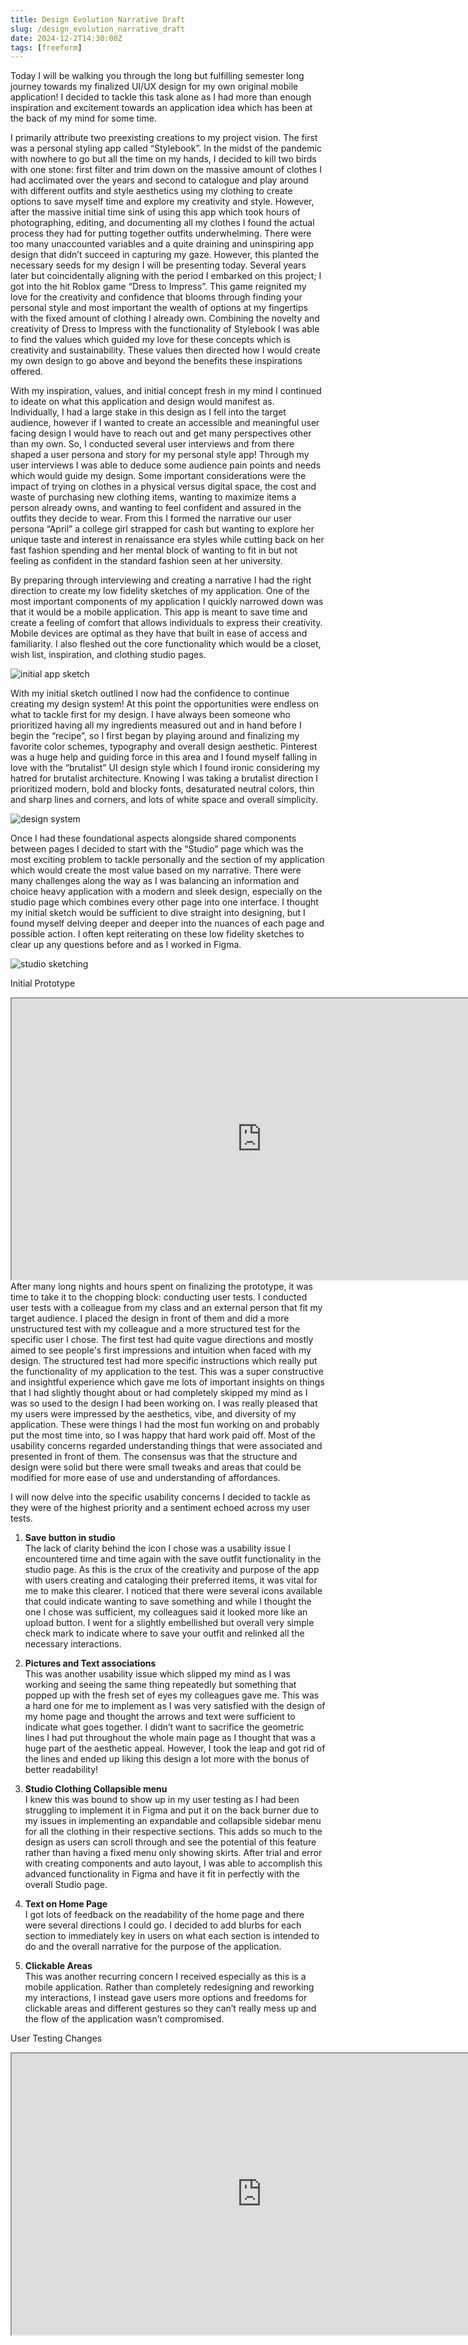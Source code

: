 ```yaml
---
title: Design Evolution Narrative Draft
slug: /design_evolution_narrative_draft
date: 2024-12-2T14:30:00Z
tags: [freeform]
---
```



Today I will be walking you through the long but fulfilling semester long journey towards my finalized UI/UX design for my own original mobile application! I decided to tackle this task alone as I had more than enough inspiration and excitement towards an application idea which has been at the back of my mind for some time.

I primarily attribute two preexisting creations to my project vision. The first was a personal styling app called “Stylebook”. In the midst of the pandemic with nowhere to go but all the time on my hands, I decided to kill two birds with one stone: first filter and trim down on the massive amount of clothes I had acclimated over the years and second to catalogue and play around with different outfits and style aesthetics using my clothing to create options to save myself time and explore my creativity and style. However, after the massive initial time sink of using this app which took hours of photographing, editing, and documenting all my clothes I found the actual process they had for putting together outfits underwhelming. There were too many unaccounted variables and a quite draining and uninspiring app design that didn’t succeed in capturing my gaze. However, this planted the necessary seeds for my design I will be presenting today. Several years later but coincidentally aligning with the period I embarked on this project; I got into the hit Roblox game “Dress to Impress”. This game reignited my love for the creativity and confidence that blooms through finding your personal style and most important the wealth of options at my fingertips with the fixed amount of clothing I already own. Combining the novelty and creativity of Dress to Impress with the functionality of Stylebook I was able to find the values which guided my love for these concepts which is creativity and sustainability.  These values then directed how I would create my own design to go above and beyond the benefits these inspirations offered.

With my inspiration, values, and initial concept fresh in my mind I continued to ideate on what this application and design would manifest as. Individually, I had a large stake in this design as I fell into the target audience, however if I wanted to create an accessible and meaningful user facing design I would have to reach out and get many perspectives other than my own. So, I conducted several user interviews and from there shaped a user persona and story for my personal style app! Through my user interviews I was able to deduce some audience pain points and needs which would guide my design. Some important considerations were the impact of trying on clothes in a physical versus digital space, the cost and waste of purchasing new clothing items, wanting to maximize items a person already owns, and wanting to feel confident and assured in the outfits they decide to wear. From this I formed the narrative our user persona “April” a college girl strapped for cash but wanting to explore her unique taste and interest in renaissance era styles while cutting back on her fast fashion spending and her mental block of wanting to fit in but not feeling as confident in the standard fashion seen at her university.

By preparing through interviewing and creating a narrative I had the right direction to create my low fidelity sketches of my application. One of the most important components of my application I quickly narrowed down was that it would be a mobile application. This app is meant to save time and create a feeling of comfort that allows individuals to express their creativity. Mobile devices are optimal as they have that built in ease of access and familiarity. I also fleshed out the core functionality which would be a closet, wish list, inspiration, and clothing studio pages.

![initial app sketch](../docs/assets/sketch.png)

With my initial sketch outlined I now had the confidence to continue creating my design system! At this point the opportunities were endless on what to tackle first for my design. I have always been someone who prioritized having all my ingredients measured out and in hand before I begin the “recipe”, so I first began by playing around and finalizing my favorite color schemes, typography and overall design aesthetic. Pinterest was a huge help and guiding force in this area and I found myself falling in love with the “brutalist” UI design style which I found ironic considering my hatred for brutalist architecture. Knowing I was taking a brutalist direction I prioritized modern, bold and blocky fonts, desaturated neutral colors, thin and sharp lines and corners, and lots of white space and overall simplicity.

![design system](../docs/assets/design_sys.png)

Once I had these foundational aspects alongside shared components between pages I decided to start with the “Studio” page which was the most exciting problem to tackle personally and the section of my application which would create the most value based on my narrative. There were many challenges along the way as I was balancing an information and choice heavy application with a modern and sleek design, especially on the studio page which combines every other page into one interface. I thought my initial sketch would be sufficient to dive straight into designing, but I found myself delving deeper and deeper into the nuances of each page and possible action. I often kept reiterating on these low fidelity sketches to clear up any questions before and as I worked in Figma.

![studio sketching](../docs/assets/studio_sketch.jpg)

Initial Prototype
<iframe style={{border: "1px solid rgba(0, 0, 0, 0.1)"}} width="800" height="450" src="https://embed.figma.com/design/UK9uUpAhDIBDZ92RVxjQA3/Final-Project-Design-System?node-id=0-1&embed-host=share" allowfullscreen></iframe>
After many long nights and hours spent on finalizing the prototype, it was time to take it to the chopping block: conducting user tests. I conducted user tests with a colleague from my class and an external person that fit my target audience. I placed the design in front of them and did a more unstructured test with my colleague and a more structured test for the specific user I chose. The first test had quite vague directions and mostly aimed to see people's first impressions and intuition when faced with my design. The structured test had more specific instructions which really put the functionality of my application to the test. This was a super constructive and insightful experience which gave me lots of important insights on things that I had slightly thought about or had completely skipped my mind as I was so used to the design I had been working on. I was really pleased that my users were impressed by the aesthetics, vibe, and diversity of my application. These were things I had the most fun working on and probably put the most time into, so I was happy that hard work paid off. Most of the usability concerns regarded understanding things that were associated and presented in front of them. The consensus was that the structure and design were solid but there were small tweaks and areas that could be modified for more ease of use and understanding of affordances.

I will now delve into the specific usability concerns I decided to tackle as they were of the highest priority and a sentiment echoed across my user tests.

1. **Save button in studio**  
  The lack of clarity behind the icon I chose was a usability issue I encountered time and time again with the save outfit functionality in the studio page. As this is the crux of the creativity and purpose of the app with users creating and cataloging their preferred items, it was vital for me to make this clearer. I noticed that there were several icons available that could indicate wanting to save something and while I thought the one I chose was sufficient, my colleagues said it looked more like an upload button. I went for a slightly embellished but overall very simple check mark to indicate where to save your outfit and relinked all the necessary interactions.

2. **Pictures and Text associations**  
  This was another usability issue which slipped my mind as I was working and seeing the same thing repeatedly but something that popped up with the fresh set of eyes my colleagues gave me. This was a hard one for me to implement as I was very satisfied with the design of my home page and thought the arrows and text were sufficient to indicate what goes together. I didn’t want to sacrifice the geometric lines I had put throughout the whole main page as I thought that was a huge part of the aesthetic appeal. However, I took the leap and got rid of the lines and ended up liking this design a lot more with the bonus of better readability!

3. **Studio Clothing Collapsible menu**  
  I knew this was bound to show up in my user testing as I had been struggling to implement it in Figma and put it on the back burner due to my issues in implementing an expandable and collapsible sidebar menu for all the clothing in their respective sections. This adds so much to the design as users can scroll through and see the potential of this feature rather than having a fixed menu only showing skirts. After trial and error with creating components and auto layout, I was able to accomplish this advanced functionality in Figma and have it fit in perfectly with the overall Studio page.

4. **Text on Home Page**  
  I got lots of feedback on the readability of the home page and there were several directions I could go. I decided to add blurbs for each section to immediately key in users on what each section is intended to do and the overall narrative for the purpose of the application.

5. **Clickable Areas**  
  This was another recurring concern I received especially as this is a mobile application. Rather than completely redesigning and reworking my interactions, I instead gave users more options and freedoms for clickable areas and different gestures so they can’t really mess up and the flow of the application wasn’t compromised.

User Testing Changes
<iframe style={{border: "1px solid rgba(0, 0, 0, 0.1);"}} width="800" height="450" src="https://embed.figma.com/design/vMADeAuVf2QUHi2hdHYOT4/Final-Project-Design-System-(Copy)-(Copy)?node-id=0-1&embed-host=share" allowfullscreen></iframe>

